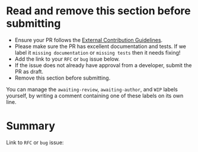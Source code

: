 # Read and remove this section before submitting

* Ensure your PR follows the [External Contribution Guidelines](https://github.com/leanprover/lean4/blob/master/CONTRIBUTING.md).
* Please make sure the PR has excellent documentation and tests. If we label it `missing documentation` or `missing tests` then it needs fixing!
* Add the link to your `RFC` or `bug` issue below.
* If the issue does not already have approval from a developer, submit the PR as draft.
* Remove this section before submitting.

You can manage the `awaiting-review`, `awaiting-author`, and `WIP` labels yourself, by writing a comment containing one of these labels on its own line.

# Summary

Link to `RFC` or `bug` issue:
